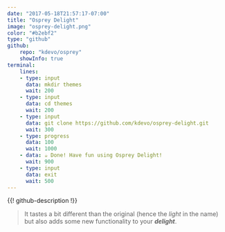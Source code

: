 ```yaml
---
date: "2017-05-18T21:57:17-07:00"
title: "Osprey Delight"
image: "osprey-delight.png"
color: "#b2ebf2"
type: "github"
github:
    repo: "kdevo/osprey"
    showInfo: true
terminal:
    lines:
    - type: input
      data: mkdir themes
      wait: 200
    - type: input
      data: cd themes
      wait: 200
    - type: input
      data: git clone https://github.com/kdevo/osprey-delight.git
      wait: 300
    - type: progress
      data: 100
      wait: 1000
    - data: ☕ Done! Have fun using Osprey Delight!
      wait: 900
    - type: input
      data: exit
      wait: 500
---
```


{{! github-description !}}

> It tastes a bit different than the original (hence the *light* in the name) but also adds some new functionality to your ***delight***.